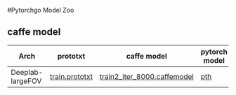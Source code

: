 #Pytorchgo Model Zoo

## caffe model

|Arch|prototxt|caffe model|pytorch model|
|----|----|----|----|
|Deeplab-largeFOV|[train.prototxt](http://www.cs.jhu.edu/~alanlab/ccvl/DeepLab-LargeFOV/train.prototxt) |[train2_iter_8000.caffemodel](http://www.cs.jhu.edu/~alanlab/ccvl/DeepLab-LargeFOV/train2_iter_8000.caffemodel)|[pth](https://dongzhuoyao.oss-cn-qingdao.aliyuncs.com/deeplabv1_init_model.pth)|

